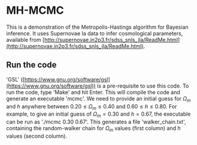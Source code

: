 # MH-MCMC
This is a demonstration of the Metropolis-Hastings algorithm for Bayesian inference. It uses Supernovae Ia data to infer cosmological parameters, available from [http://supernovae.in2p3.fr/sdss_snls_jla/ReadMe.html](http://supernovae.in2p3.fr/sdss_snls_jla/ReadMe.html).

## Run the code
'GSL' ([https://www.gnu.org/software/gsl](https://www.gnu.org/software/gsl)) is a pre-requisite to use this code. To run the code, type 'Make' and hit Enter. This will compile the code and generate an executable 'mcmc'. We need to provide an initial guess for $\Omega_m$ and $h$ anywhere between $0.20 \leq \Omega_m \leq 0.40$ and $0.60 \leq h \leq 0.80$. For example, to give an initial guess of $\Omega_m = 0.30$ and $h = 0.67$, the executable can be run as './mcmc 0.30 0.67'. This generates a file 'walker_chain.txt', containing the random-walker chain for $\Omega_m$ values (first column) and $h$ values (second column).
